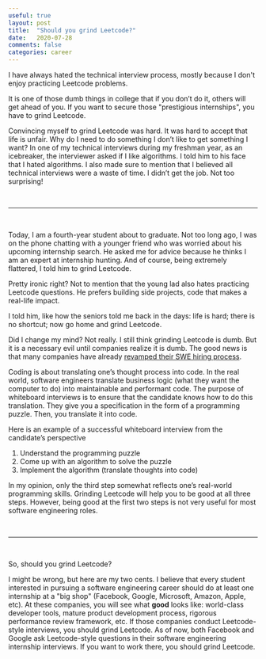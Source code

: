 ```yaml
---
useful: true
layout: post
title:  "Should you grind Leetcode?"
date:   2020-07-28
comments: false
categories: career
---
```


I have always hated the technical interview process, mostly because I don't
enjoy practicing Leetcode problems.

It is one of those dumb things in college that if you don’t do it, others will
get ahead of you. If you want to secure those "prestigious internships", you
have to grind Leetcode.

Convincing myself to grind Leetcode was hard. It was hard to accept that life is
unfair. Why do I need to do something I don’t like to get something I want? In
one of my technical interviews during my freshman year, as an icebreaker, the
interviewer asked if I like algorithms. I told him to his face that I hated
algorithms.  I also made sure to mention that I believed all technical
interviews were a waste of time. I didn’t get the job. Not too surprising!

<br/>

---

<br/>

Today, I am a fourth-year student about to graduate. Not too long ago, I was on
the phone chatting with a younger friend who was worried about his upcoming
internship search. He asked me for advice because he thinks I am an expert at
internship hunting. And of course, being extremely flattered, I told him to
grind Leetcode.

Pretty ironic right? Not to mention that the young lad also hates practicing
Leetcode questions. He prefers building side projects, code that makes a
real-life impact.

I told him, like how the seniors told me back in the days: life is hard; there
is no shortcut; now go home and grind Leetcode.

Did I change my mind? Not really. I still think grinding Leetcode is dumb. But
it is a necessary evil until companies realize it is dumb. The good news is that
many companies have already [revamped their SWE hiring
process](https://github.com/poteto/hiring-without-whiteboards).

Coding is about translating one’s thought process into code. In the real world,
software engineers translate business logic (what they want the computer to do)
into maintainable and performant code. The purpose of whiteboard interviews is
to ensure that the candidate knows how to do this translation. They give you a
specification in the form of a programming puzzle. Then, you translate it into
code.

Here is an example of a successful whiteboard interview from the candidate’s
perspective
1. Understand the programming puzzle
2. Come up with an algorithm to solve the puzzle
3. Implement the algorithm (translate thoughts into code)

In my opinion, only the third step somewhat reflects one’s real-world
programming skills. Grinding Leetcode will help you to be good at all three
steps. However, being good at the first two steps is not very useful for most
software engineering roles.

<br/>

---

<br/>

So, should you grind Leetcode?

I might be wrong, but here are my two cents. I believe that every student
interested in pursuing a software engineering career should do at least one
internship at a "big shop" (Facebook, Google, Microsoft, Amazon, Apple, etc). At
these companies, you will see what **good** looks like: world-class developer
tools, mature product development process, rigorous performance review
framework, etc. If those companies conduct Leetcode-style interviews, you should
grind Leetcode. As of now, both Facebook and Google ask Leetcode-style questions
in their software engineering internship interviews. If you want to work there,
you should grind Leetcode.
